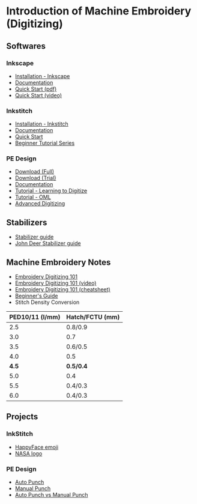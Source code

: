 # Introduction of Machine Embroidery (Digitizing)
## Softwares
### Inkscape
- [Installation - Inkscape](https://inkscape.org/release/inkscape-1.2.1/)
- [Documentation](https://inkscape.org/learn/tutorials/)
- [Quick Start (pdf)](https://cpb-us-w2.wpmucdn.com/sites.wustl.edu/dist/a/1003/files/2018/01/InkscapeStandaloneSlides_website-1kriahu.pdf)
- [Quick Start (video)](https://www.google.com/url?sa=t&rct=j&q=&esrc=s&source=web&cd=&cad=rja&uact=8&ved=2ahUKEwiKx_bsyIb5AhUdTmwGHUk9Cn0QFnoECAsQAw&url=https%3A%2F%2Fwww.youtube.com%2Fwatch%3Fv%3D-_KJZPOYBeA&usg=AOvVaw21ZevyhKTeAshy-2v1GPwq)

### Inkstitch
- [Installation - Inkstitch](https://inkstitch.org/docs/install/)
- [Documentation](https://inkstitch.org/tutorials/)
- [Quick Start](https://inkstitch.org/docs/basic-usage/)
- [Beginner Tutorial Series](https://inkstitch.org/tutorials/resources/beginner-video-tutorials/)

### PE Design
- [Download (Full)](https://support.brother.com/g/b/downloadtop.aspx?c=us&lang=en&prod=hf_design11eus)
- [Download (Trial)](http://www.brother.com/common/hsm/ped11/ped11trial.html)
- [Documentation](https://support.brother.com/g/b/manualtop.aspx?c=sg&lang=en&prod=hf_design11eas)
- [Tutorial - Learning to Digitize](https://www.google.com/url?sa=t&rct=j&q=&esrc=s&source=web&cd=&cad=rja&uact=8&ved=2ahUKEwjX-5WOy4b5AhXXR2wGHbeqAdkQtwJ6BAgXEAI&url=https%3A%2F%2Fwww.youtube.com%2Fwatch%3Fv%3DXwExk5lghmI&usg=AOvVaw3wCjdxV9SbJ_S9pLWLy0JG)
- [Tutorial - OML](https://www.youtube.com/playlist?list=PLrJaRehtfU4A3zi3fJkmKIFbXe5oniseZ)
- [Advanced Digitizing](https://www.youtube.com/playlist?list=PLrJaRehtfU4DR8VicHhmriSx-gw4YBTPg)
  
## Stabilizers
- [Stabilizer guide](https://www.sewingmachinefun.com/machine-embroidery-stabilizer-guide/)
- [John Deer Stabilizer guide](https://www.digitizingmadeeasy.com/machine-embroidery-stabilizer-guide/)
  
## Machine Embroidery Notes
- [Embroidery Digitizing 101](https://www.digitizingmadeeasy.com/embroidery-digitizing-beginner-cheat-sheet/)
- [Embroidery Digitizing 101 (video)](https://www.youtube.com/watch?v=qoZg1c6UwEI)
- [Embroidery Digitizing 101 (cheatsheet)](https://www.digitizingmadeeasy.com/wp-content/uploads/2022/03/CheatSheet.pdf)
- [Beginner's Guide](https://www.digitizingmadeeasy.com//machine-embroidery-basics-for-beginners/)
- Stitch Density Conversion

| PED10/11 (l/mm) | Hatch/FCTU (mm) |
| --- | --- |
| 2.5 | 0.8/0.9 |
| 3.0 | 0.7 |
| 3.5 | 0.6/0.5 |
| 4.0 | 0.5 |
| **4.5** | **0.5/0.4** |
| 5.0 | 0.4 |
| 5.5 | 0.4/0.3 |
| 6.0 | 0.4/0.3 |

## Projects
### InkStitch
- [HappyFace emoji](https://silverseams.com/tutorials/digitizing-with-ink-stitch/index.html)
- [NASA logo](https://www.youtube.com/watch?v=iK4LKYJHhzM)

### PE Design
- [Auto Punch](https://support.brother.com/g/s/hf/htmldoc/ped/im/ped11/en/PED11_EN/index.html#!/06_1605232)
- [Manual Punch](https://www.youtube.com/watch?v=6Jmpp7MNW44)
- [Auto Punch vs Manual Punch](https://www.youtube.com/watch?v=rihC-8gZptM)
